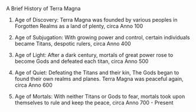 A Brief History of Terra Magna

  

1. Age of Discovery: Terra Magna was founded by various peoples in Forgotten Realms as a land of plenty, circa Anno 100
    
2. Age of Subjugation: With growing power and control, certain individuals became Titans, despotic rulers, circa Anno 400
    
3. Age of Light: After a dark century, mortals of great power rose to become Gods and defeated each titan, circa Anno 500
    
4. Age of Quiet: Defeating the Titans and their kin, The Gods began to found their own realms and planes. Terra Magna was peaceful again, circa Anno 600
    
5. Age of Mortals: With neither Titans or Gods to fear, mortals took upon themselves to rule and keep the peace, circa Anno 700 - Present
    

  
